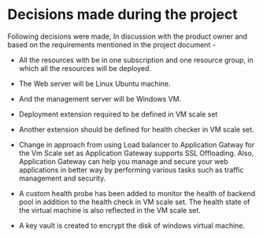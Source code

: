 # Decisions made during the project

Following decisions were made, In discussion with the product owner and based on the requirements mentioned in the project document - 

* All the resources with be in one subscription and one resource group, in which all the resources will be deployed.

* The Web server will be Linux Ubuntu machine.
* And the management server will be Windows VM.
* Deployment extension required to be defined in VM scale set
* Another extension should be defined for health checker in VM scale set.
* Change in approach from using Load balancer to Application Gatway for the Vm Scale set as Application Gateway supports SSL Offloading.
Also, Application Gateway can help you manage and secure your web applications in better way by performing various tasks such as traffic management and security.

* A custom health probe has been added to monitor the health of backend pool in addition to the health check in VM scale set. The health state of the virtual machine is also reflected in the VM scale set.
* A key vault is created to encrypt the disk of windows virtual machine.




